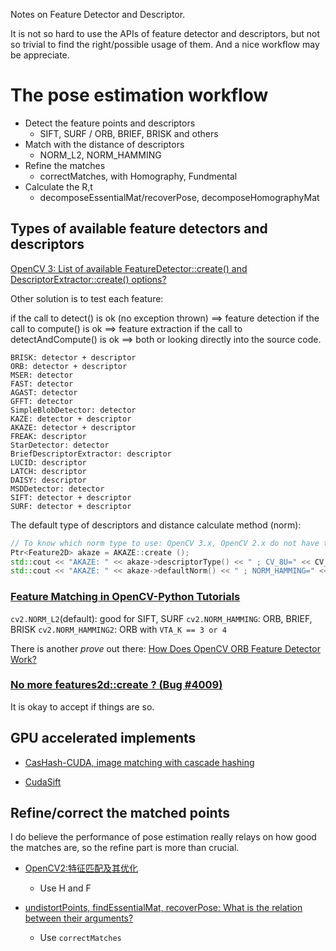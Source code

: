 Notes on Feature Detector and Descriptor.

It is not so hard to use the APIs of feature detector and descriptors, but not so trivial to find the right/possible usage of them. And a nice workflow may be appreciate.

# The pose estimation workflow

* Detect the feature points and descriptors
    - SIFT, SURF / ORB, BRIEF, BRISK and others
* Match with the distance of descriptors
    - NORM_L2, NORM_HAMMING
* Refine the matches
    - correctMatches, with Homography, Fundmental
* Calculate the R,t
    - decomposeEssentialMat/recoverPose, decomposeHomographyMat

## Types of available feature detectors and descriptors

[OpenCV 3: List of available FeatureDetector::create() and DescriptorExtractor::create() options?](https://stackoverflow.com/questions/36691050/opencv-3-list-of-available-featuredetectorcreate-and-descriptorextractorc)

Other solution is to test each feature:

if the call to detect() is ok (no exception thrown) ==> feature detection
if the call to compute() is ok ==> feature extraction
if the call to detectAndCompute() is ok ==> both
or looking directly into the source code.

``` vi
BRISK: detector + descriptor
ORB: detector + descriptor
MSER: detector
FAST: detector
AGAST: detector
GFFT: detector
SimpleBlobDetector: detector
KAZE: detector + descriptor
AKAZE: detector + descriptor
FREAK: descriptor
StarDetector: detector
BriefDescriptorExtractor: descriptor
LUCID: descriptor
LATCH: descriptor
DAISY: descriptor
MSDDetector: detector
SIFT: detector + descriptor
SURF: detector + descriptor
```


The default type of descriptors and distance calculate method (norm):

``` cpp
// To know which norm type to use: OpenCV 3.x, OpenCV 2.x do not have the `NormTypes` enum.
Ptr<Feature2D> akaze = AKAZE::create (); 
std::cout << "AKAZE: " << akaze->descriptorType() << " ; CV_8U=" << CV_8U << std::endl;
std::cout << "AKAZE: " << akaze->defaultNorm() << " ; NORM_HAMMING=" << cv::NORM_HAMMING << std::endl;
```

### [Feature Matching in  OpenCV-Python Tutorials](http://opencv-python-tutroals.readthedocs.io/en/latest/py_tutorials/py_feature2d/py_matcher/py_matcher.html)

`cv2.NORM_L2`(default): good for SIFT, SURF
`cv2.NORM_HAMMING`: ORB, BRIEF, BRISK
`cv2.NORM_HAMMING2`: ORB with `VTA_K == 3 or 4`

There is another *prove* out there: [How Does OpenCV ORB Feature Detector Work?](https://stackoverflow.com/questions/7232651/how-does-opencv-orb-feature-detector-work)

### [No more features2d::create ? (Bug #4009)](http://code.opencv.org/issues/4009)

It is okay to accept if things are so.

## GPU accelerated implements

* [CasHash-CUDA, image matching with cascade hashing](https://github.com/cvcore/CasHash_CUDA)

* [CudaSift](https://github.com/Celebrandil/CudaSift)


## Refine/correct the matched points

I do believe the performance of pose estimation really relays on how good the matches are, so the refine part is more than crucial.

* [OpenCV2:特征匹配及其优化](http://www.cnblogs.com/wangguchangqing/p/4333873.html)
    - Use H and F  

* [undistortPoints, findEssentialMat, recoverPose: What is the relation between their arguments?](http://answers.opencv.org/question/65788/undistortpoints-findessentialmat-recoverpose-what-is-the-relation-between-their-arguments/)
    - Use `correctMatches`